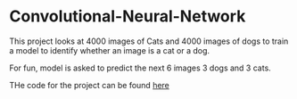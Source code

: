 # Convolutional-Neural-Network

This project looks at 4000 images of Cats and 4000 images of dogs to train a model to identify whether an image is a cat or a dog.

For fun, model is asked to predict the next 6 images 3 dogs and 3 cats.

THe code for the project can be found [here](https://github.com/Atheros167/Convolutional-Neural-Network/blob/master/cnn_prediction.ipynb)
